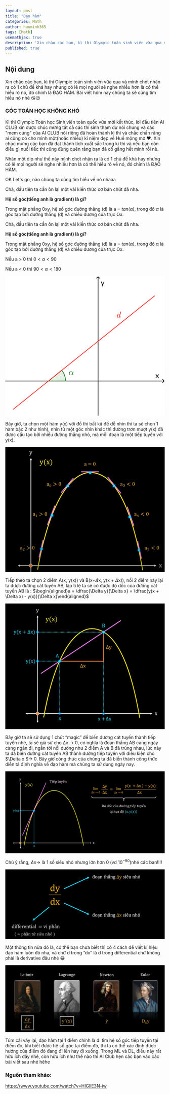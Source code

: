 ```yaml
---
layout: post
title: "Đạo hàm"
categories: Math
author: huuminh365
tags: [Math]
usemathjax: true
description: 'Xin chào các bạn, kì thi Olympic toán sinh viên vừa qua và mình chợt nhận ra có 1 chủ đề khá hay nhưng có lẽ mọi người sẽ nghe nhiều hơn là có thể hiểu rõ nó, đó chính là ĐẠO HÀM. Bài viết hôm nay chúng ta sẽ cùng tìm hiểu nó nhé 😘😉'
published: true
---
```


## Nội dung
Xin chào các bạn, kì thi Olympic toán sinh viên vừa qua và mình chợt nhận ra có 1 chủ đề khá hay nhưng có lẽ mọi người sẽ nghe nhiều hơn là có thể hiểu rõ nó, đó chính là ĐẠO HÀM. Bài viết hôm nay chúng ta sẽ cùng tìm hiểu nó nhé 😘😉

### GÓC TOÁN HỌC KHÔNG KHÓ

Kì thi Olympic Toán học Sinh viên toàn quốc vừa mới kết thúc, lời đầu tiên AI CLUB xin được chúc mừng tất cả các thí sinh tham dự nói chung và các "mem cứng" của AI CLUB nói riêng đã hoàn thành kì thi và chắc chắn rằng ai cũng có cho mình một(hoặc nhiều) kỉ niệm đẹp về Huế mộng mơ ❤️. Xin chúc mừng các bạn đã đạt thành tích xuất sắc trong kì thi và nếu bạn còn điều gì nuối tiếc thì cũng đừng quên rằng bạn đã cố gắng hết mình rồi nè.

Nhân một dịp như thế này mình chợt nhận ra là có 1 chủ đề khá hay nhưng có lẽ mọi người sẽ nghe nhiều hơn là có thể hiểu rõ về nó, đó chính là ĐẠO HÀM.

OK Let's go, nào chúng ta cùng tìm hiểu về nó nhaaa

Chà, đầu tiên ta cần ôn lại một vài kiến thức cơ bản chút đã nha.

**Hệ số góc(tiếng anh là gradient) là gì?**

Trong mặt phẳng 0xy, hệ số góc đường thẳng (d) là a = $tan(\alpha)$, trong đó $\alpha$ là góc tạo bởi đường thẳng (d) và chiều dương của trục Ox.

Chà, đầu tiên ta cần ôn lại một vài kiến thức cơ bản chút đã nha.

**Hệ số góc(tiếng anh là gradient) là gì?**

Trong mặt phẳng 0xy, hệ số góc đường thẳng (d) là a = $tan(\alpha)$, trong đó α là góc tạo bởi đường thẳng (d) và chiều dương của trục Ox.  

Nếu a > 0 thì $0 <\alpha < 90$ 

Nếu a < 0 thì $90 < \alpha < 180$

![](/assets/derivative/anh_1.png)

Bây giờ, ta chọn một hàm y(x) với đồ thị bất kì( để dễ nhìn thì ta sẽ chọn 1 hàm bậc 2 như hình), nhìn từ một góc nhìn khác thì đường trơn mượt y(x) đã được cấu tạo bởi nhiều đường thẳng nhỏ, mà mỗi đoạn là một tiếp tuyến với y(x).

![](/assets/derivative/anh_2.png)

Tiếp theo ta chọn 2 điểm A(x, y(x)) và B(x+$\Delta$x, y(x + $\Delta$x)), nối 2 điểm này lại ta được đường cát tuyến AB, lập tỉ lệ ta sẽ có được độ dốc của đường cát tuyến AB là :
$\begin{aligned}a = \dfrac{\Delta y}{\Delta x} = \dfrac{y(x + \Delta x) - y(x)}{\Delta x}\end{aligned}$ 

![](/assets/derivative/anh_3.png)

Bây giờ ta sẽ sử dụng 1 chút “magic” để biến đường cát tuyến thành tiếp tuyến nhé, ta sẽ giả sử cho $\Delta x$ → 0, có nghĩa là đoạn thẳng AB càng ngày càng ngắn đi, ngắn tới nỗi dường như 2 điểm A và B đã trùng nhau, lúc này ta đã biến đường cát tuyến AB thành đường tiếp tuyến với điều kiện cho $\Delta x $→ 0. Bây giờ công thức của chúng ta đã biến thành công thức diễn tả định nghĩa về đạo hàm mà chúng ta sử dụng ngày nay.

![](/assets/derivative/anh_4.png)

Chú ý rằng, $\Delta x$→ là 1 số siêu nhỏ nhưng lớn hơn 0 (vd $10^{-90}$)nhé các bạn!!!!

![](/assets/derivative/anh_5.png)

Một thông tin nữa đó là, có thể bạn chưa biết thì có 4 cách để viết kí hiệu đạo hàm luôn đó nha, và chữ d trong “dx” là d trong differential chứ không phải là derivative đâu nhé 😁

![](/assets/derivative/anh_6.png)

Túm cái váy lại, đạo hàm tại 1 điểm chính là đi tìm hệ số góc tiếp tuyến tại điểm đó, khi biết được hệ số góc tại điểm đó, thì ta có thể xác định được hướng của điểm đó đang đi lên hay đi xuống. Trong ML và DL, điều này rất hữu ích đấy nhé, còn hữu ích như thế nào thì AI Club hẹn các bạn vào các bài viết sau nhé hêhe

### Nguồn tham khảo:
https://www.youtube.com/watch?v=HIGllE3N-iw